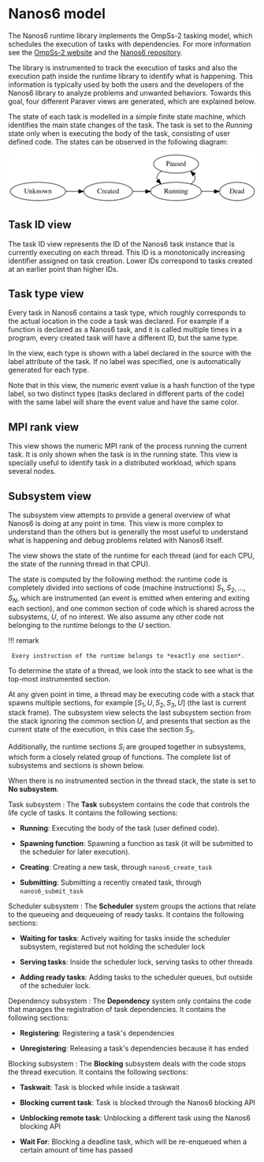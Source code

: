 # Nanos6 model

The Nanos6 runtime library implements the OmpSs-2 tasking model, which
schedules the execution of tasks with dependencies. For more information
see the [OmpSs-2 website][oss] and the [Nanos6 repository][nanos6].

[oss]: https://pm.bsc.es/ompss-2
[nanos6]: https://github.com/bsc-pm/nanos6

The library is instrumented to track the execution of tasks and also the
execution path inside the runtime library to identify what is happening.
This information is typically used by both the users and the developers
of the Nanos6 library to analyze problems and unwanted behaviors.
Towards this goal, four different Paraver views are generated, which are
explained below.

The state of each task is modelled in a simple finite state machine,
which identifies the main state changes of the task. The task is set to
the *Running* state only when is executing the body of the task,
consisting of user defined code. The states can be observed in the
following diagram:

![Nanos6 task states](fig/nanos6-task-model.svg)

## Task ID view

The task ID view represents the ID of the Nanos6 task instance that is
currently executing on each thread. This ID is a monotonically
increasing identifier assigned on task creation. Lower IDs correspond to
tasks created at an earlier point than higher IDs.

## Task type view

Every task in Nanos6 contains a task type, which roughly corresponds to
the actual location in the code a task was declared. For example if a
function is declared as a Nanos6 task, and it is called multiple times
in a program, every created task will have a different ID, but the same
type.

In the view, each type is shown with a label declared in the source with
the label attribute of the task. If no label was specified, one is
automatically generated for each type.

Note that in this view, the numeric event value is a hash function of
the type label, so two distinct types (tasks declared in different parts
of the code) with the same label will share the event value and have the
same color.

## MPI rank view

This view shows the numeric MPI rank of the process running the current
task. It is only shown when the task is in the running state. This view
is specially useful to identify task in a distributed workload, which
spans several nodes.

## Subsystem view

The subsystem view attempts to provide a general overview of what Nanos6
is doing at any point in time. This view is more complex to understand
than the others but is generally the most useful to understand what is
happening and debug problems related with Nanos6 itself.

The view shows the state of the runtime for each thread (and for each
CPU, the state of the running thread in that CPU).

The state is computed by the following method: the runtime code is
completely divided into sections of code (machine instructions) $`S_1,
S_2, \ldots, S_N`$, which are instrumented (an event is emitted when entering
and exiting each section), and one common section of code which is
shared across the subsystems, $`U`$, of no interest. We also assume any
other code not belonging to the runtime belongs to the $`U`$ section.

!!! remark

     Every instruction of the runtime belongs to *exactly one section*.

To determine the state of a thread, we look into the stack to see what
is the top-most instrumented section.

At any given point in time, a thread may be executing code with a stack
that spawns multiple sections, for example $`[ S_1, U, S_2, S_3, U ]`$
(the last is current stack frame). The subsystem view selects the last
subsystem section from the stack ignoring the common section $`U`$, and
presents that section as the current state of the execution, in this
case the section $`S_3`$.

Additionally, the runtime sections $`S_i`$ are grouped together in
subsystems, which form a closely related group of functions. The
complete list of subsystems and sections is shown below.

When there is no instrumented section in the thread stack, the state is
set to **No subsystem**.

Task subsystem
: The **Task** subsystem contains the code that controls the life cycle
of tasks. It contains the following sections:

- **Running**: Executing the body of the task (user defined code).

- **Spawning function**: Spawning a function as task (it will be
  submitted to the scheduler for later execution).

- **Creating**: Creating a new task, through `nanos6_create_task`

- **Submitting**: Submitting a recently created task, through
`nanos6_submit_task`

Scheduler subsystem
: The **Scheduler** system groups the actions that relate to the queueing
and dequeueing of ready tasks. It contains the following sections:

- **Waiting for tasks**: Actively waiting for tasks inside the
scheduler subsystem, registered but not holding the scheduler lock

- **Serving tasks**: Inside the scheduler lock, serving tasks
to other threads

- **Adding ready tasks**: Adding tasks to the scheduler queues,
but outside of the scheduler lock.

Dependency subsystem
: The **Dependency** system only contains the code that manages the
registration of task dependencies. It contains the following sections:

- **Registering**: Registering a task's dependencies

- **Unregistering**: Releasing a task's dependencies because
it has ended

Blocking subsystem
: The **Blocking** subsystem deals with the code stops the thread
execution. It contains the following sections:

- **Taskwait**: Task is blocked while inside a taskwait

- **Blocking current task**: Task is blocked through the Nanos6
blocking API

- **Unblocking remote task**: Unblocking a different task using
the Nanos6 blocking API

- **Wait For**: Blocking a deadline task, which will be
re-enqueued when a certain amount of time has passed

